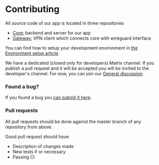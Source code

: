 # Contributing

All source code of our app is located in three repositories

* [Core:](https://github.com/DefGuard/defguard) backend and server for our app
* [Gateway:](https://github.com/DefGuard/gateway) VPN client which connects core with wireguard interface

You can find how to setup your development environment in [the Environment setup article](dev-env-setup.md).

We have a dedicated (closed only for developers) Matrix channel. If you publish a pull request and it will be accepted you will be invited to the developer's channel. For now, you can join our [General discussion](https://matrix.to/?ref=teonite.com#/#defguard:teonite.com).

### Found a bug?

If you found a bug you [can submit it here](https://github.com/DefGuard/defguard/issues/new?assignees=\&labels=bug\&template=bug\_report.md\&title=).

### Pull requests

All pull requests should be done against the master branch of any repository from above.

Good pull request should have:

* Description of changes made
* New tests if or necessary
* Passing CI
